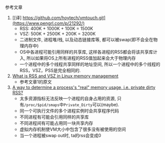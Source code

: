 参考文章

1. [[译] https://github.com/hoytech/vmtouch.git](https://www.pengrl.com/p/21292/)
    - RSS: 400K + 1000K + 100K = 1500K
    - VSZ: 500K + 2500K + 200K = 3200K
    - 二进制文件, 进程堆/栈, 以及动态链接库等, 都可以被swap(即不会全在物理内存中)
    - OS中各进程可能引用同样的共享库, 这样各进程的RSS都会将该共享库计入, 所以如果将OS上所有进程的RSS值加起来会大于物理内存
    - 一个进程中的多个线程共享同样的地址空间, 所以一个进程中的多个线程的RSS，VSZ，PSS是完全相同的.
2. [What is RSS and VSZ in Linux memory management](https://stackoverflow.com/questions/7880784/what-is-rss-and-vsz-in-linux-memory-management/21049737#21049737)
    - 参考文章1的原文
3. [A way to determine a process's "real" memory usage, i.e. private dirty RSS?](https://stackoverflow.com/questions/118307/a-way-to-determine-a-processs-real-memory-usage-i-e-private-dirty-rss)
    - 太多资源指标无法反映一个进程的自身占用的资源, 只有`/proc/$pid/smaps`中`Private_Dirty`可以(maybe).
    - 同一个可执行文件的多个进程实例时会共享程序代码
    - 不同进程有可能会引用同样的共享库
    - 不同进程间有可能占用同一块共享内存
    - 虚拟内存机制使VM大小中包含了很多没有被使用的空间
    - 当一个进程被swap out时, ta的rss会变成0
